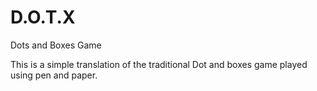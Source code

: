 # D.O.T.X
Dots and Boxes Game

This is a simple translation of the traditional Dot and boxes game played using pen and paper.
